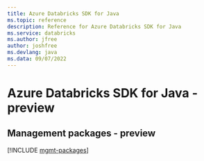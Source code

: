 ```yaml
---
title: Azure Databricks SDK for Java
ms.topic: reference
description: Reference for Azure Databricks SDK for Java
ms.service: databricks
ms.author: jfree
author: joshfree
ms.devlang: java
ms.data: 09/07/2022
---
```

# Azure Databricks SDK for Java - preview

## Management packages - preview
[!INCLUDE [mgmt-packages](databricks-mgmt-index.md)]